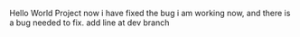 Hello World Project
now i have fixed the bug
i am working now, and there is a bug needed to fix.
add line at dev branch
